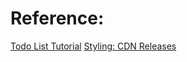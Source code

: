 

# Reference:

[Todo List Tutorial](https://youtu.be/yKHJsLUENl0)
[Styling: CDN Releases]([semantic-ui.com](https://semantic-ui.com/introduction/advanced-usage.html))